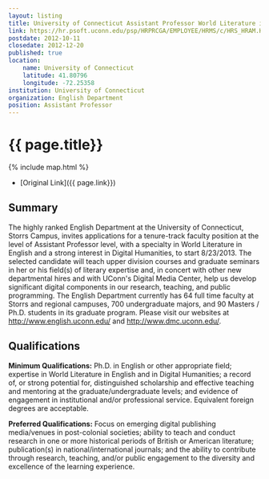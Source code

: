 ```yaml
---
layout: listing
title: University of Connecticut Assistant Professor World Literature in English
link: https://hr.psoft.uconn.edu/psp/HRPRCGA/EMPLOYEE/HRMS/c/HRS_HRAM.HRS_CE.GBL?Page=HRS_CE_JOB_DTL&Action=A&JobOpeningId=2013219&SiteId=1&PostingSeq=1
postdate: 2012-10-11
closedate: 2012-12-20
published: true
location:
    name: University of Connecticut
    latitude: 41.80796
    longitude: -72.25358 
institution: University of Connecticut
organization: English Department
position: Assistant Professor
---
```



# {{ page.title}}

{% include map.html %}



* [Original Link]({{ page.link}})

## Summary

The highly ranked English Department at the University of Connecticut, Storrs Campus, invites applications for a tenure-track faculty position at the level of Assistant Professor level, with a specialty in World Literature in English and a strong interest in Digital Humanities, to start 8/23/2013.  The selected candidate will teach upper division courses and graduate seminars in her or his field(s) of literary expertise and, in concert with other new departmental hires and with UConn's Digital Media Center, help us develop significant digital components in our research, teaching, and public programming.  The English Department currently has 64 full time faculty at Storrs and regional campuses, 700 undergraduate majors, and 90 Masters / Ph.D. students in its graduate program.  Please visit our websites at <http://www.english.uconn.edu/> and <http://www.dmc.uconn.edu/>.

## Qualifications

**Minimum Qualifications:** Ph.D. in English or other appropriate field; expertise in World Literature in English and in Digital Humanities; a record of, or strong potential for, distinguished scholarship and effective teaching and mentoring at the graduate/undergraduate levels; and evidence of engagement in institutional and/or professional service.  Equivalent foreign degrees are acceptable. 

**Preferred Qualifications:** Focus on emerging digital publishing media/venues in post-colonial societies; ability to teach and conduct research in one or more historical periods of British or American literature; publication(s) in national/international journals; and the ability to contribute through research, teaching, and/or public engagement to the diversity and excellence of the learning experience. 

